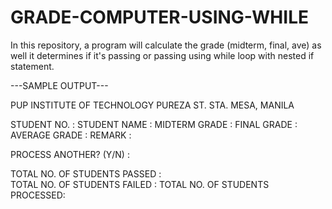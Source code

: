 # GRADE-COMPUTER-USING-WHILE
In this repository, a program will calculate the grade (midterm, final, ave) as well it determines if it's passing or passing using while loop with nested if statement.


---SAMPLE OUTPUT---

PUP INSTITUTE OF TECHNOLOGY
PUREZA ST. STA. MESA, MANILA

STUDENT NO.	:
STUDENT NAME	:
MIDTERM GRADE	:
FINAL GRADE	:
AVERAGE GRADE	:
REMARK	:

PROCESS ANOTHER? (Y/N)	:

TOTAL NO. OF STUDENTS PASSED	:	
TOTAL NO. OF STUDENTS FAILED	:
TOTAL NO. OF STUDENTS PROCESSED:

